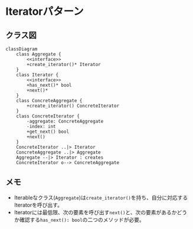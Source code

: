 
# Iteratorパターン

## クラス図

```mermaid
classDiagram
    class Aggregate {
        <<interface>>
        +create_iterator()* Iterator
    }
    class Iterator {
        <<interface>>
        +has_next()* bool
        +next()*
    }
    class ConcreteAggregate {
        +create_iterator() ConcreteIterator
    }
    class ConcreteIterator {
        -aggregate: ConcreteAggregate
        -index: int
        +get_next() bool
        +next()
    }
    ConcreteIterator ..|> Iterator
    ConcreteAggregate ..|> Aggregate
    Aggregate --|> Iterator : creates
    ConcreteIterator o--> ConcreteAggregate
```

## メモ

* Iterableなクラス(`Aggregate`)は`create_iterator()`を持ち、自分に対応するIteratorを呼び出す。
* Iteratorには最低限、次の要素を呼び出す`next()`と、次の要素があるかどうか確認する`has_next(): bool`の二つのメソッドが必要。
